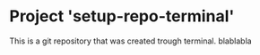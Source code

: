 # Project 'setup-repo-terminal'
This is a git repository that was created trough terminal.
blablabla

